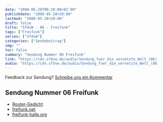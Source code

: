 ```yaml
---
date: "2008-05-28T00:20:00+02:00"
publishdate: "2008-05-28+20:00"
lastmod: "2008-05-28+20:00"
draft: false
title: "SfdvW - 06 - Freifunk"
tags: ["Freifunk"]
series: ["SfdvW"]
categories: ["Sendebeitrag"]
img: ""
toc: false
summary: "Sendung Nummer 06 Freifunk"
link: "https://cdn.sfdvw.de/audio/Sendung_fuer_die_vernetzte_Welt_(06)_2008_05_28_Freifunk.ogg"
audio: "https://cdn.sfdvw.de/audio/Sendung_fuer_die_vernetzte_Welt_(06)_2008_05_28_Freifunk.ogg"
---
```


<div align="center" id="example"></div>
<script src="https://cdn.podlove.org/web-player/embed.js"></script>

Feedback zur Sendung?
[Schreibe uns ein Kommentar](mailto:SfdvW@radiocorax.de)

## Sendung Nummer 06 Freifunk

* [Router-Gedicht](http://www.digitaler-bos-funk.de/digital/gedicht.htm)
* [freifunk.net](https://freifunk.net/)
* [freifunk-halle.org](https://freifunk-halle.org/)

<script>
  podlovePlayer('#example', '/blog/sfdvw06.json');
</script>
